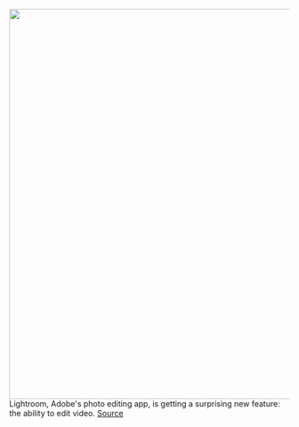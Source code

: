 <img src='https://cdn.vox-cdn.com/thumbor/AH9a1bK1abKe1pTAM3ZaUU_fSeY=/0x0:3000x2000/1200x800/filters:focal(1260x760:1740x1240)/cdn.vox-cdn.com/uploads/chorus_image/image/70974260/acastro_STK124_01.0.jpg' width='700px' /><br/>
Lightroom, Adobe's photo editing app, is getting a surprising new feature: the ability to edit video.
<a href='https://www.theverge.com/2022/6/14/23161255/lightroom-video-editing-color-grading-update'> Source <a/>